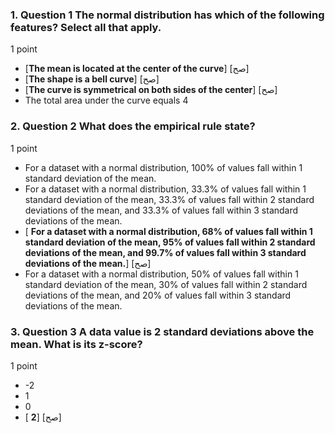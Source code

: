 ### 1. Question 1 The normal distribution has which of the following features? Select all that apply. 

1 point

* [**The mean is located at the center of the curve**] [صح]
* [**The shape is a bell curve**] [صح]
* [**The curve is symmetrical on both sides of the center**] [صح]
* The total area under the curve equals 4

### 2. Question 2 What does the empirical rule state? 

1 point

* For a dataset with a normal distribution, 100% of values fall within 1 standard deviation of the mean.
* For a dataset with a normal distribution, 33.3% of values fall within 1 standard deviation of the mean, 33.3% of values fall within 2 standard deviations of the mean, and 33.3% of values fall within 3 standard deviations of the mean.
* [ **For a dataset with a normal distribution, 68% of values fall within 1 standard deviation of the mean, 95% of values fall within 2 standard deviations of the mean, and 99.7% of values fall within 3 standard deviations of the mean.**] [صح]
* For a dataset with a normal distribution, 50% of values fall within 1 standard deviation of the mean, 30% of values fall within 2 standard deviations of the mean, and 20% of values fall within 3 standard deviations of the mean.



### 3. Question 3 A data value is 2 standard deviations above the mean. What is its z-score? 

1 point

* -2
* 1
* 0
* [ **2**] [صح] 
